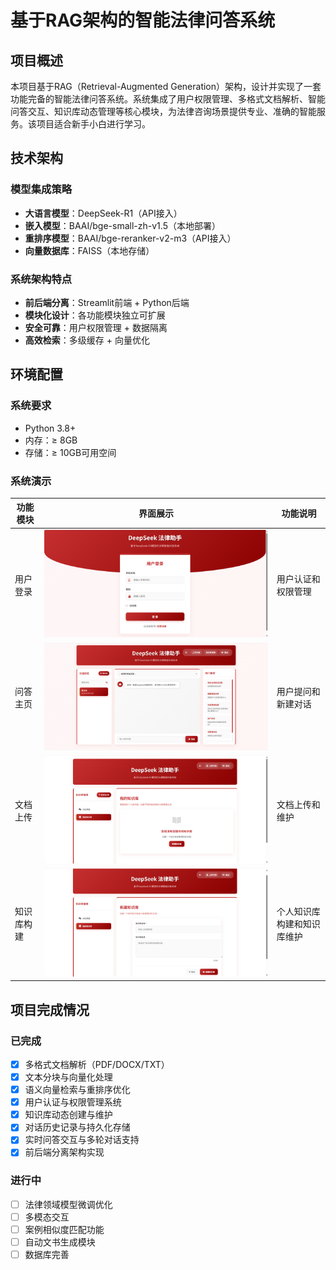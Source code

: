 # 基于RAG架构的智能法律问答系统

## 项目概述

本项目基于RAG（Retrieval-Augmented Generation）架构，设计并实现了一套功能完备的智能法律问答系统。系统集成了用户权限管理、多格式文档解析、智能问答交互、知识库动态管理等核心模块，为法律咨询场景提供专业、准确的智能服务。该项目适合新手小白进行学习。

## 技术架构

### 模型集成策略
- **大语言模型**：DeepSeek-R1（API接入）
- **嵌入模型**：BAAI/bge-small-zh-v1.5（本地部署）
- **重排序模型**：BAAI/bge-reranker-v2-m3（API接入）
- **向量数据库**：FAISS（本地存储）

### 系统架构特点
-  **前后端分离**：Streamlit前端 + Python后端
-  **模块化设计**：各功能模块独立可扩展
-  **安全可靠**：用户权限管理 + 数据隔离
-  **高效检索**：多级缓存 + 向量优化

## 环境配置

### 系统要求
- Python 3.8+
- 内存：≥ 8GB
- 存储：≥ 10GB可用空间

### 系统演示
| 功能模块 | 界面展示 | 功能说明 |
|---------|---------|---------|
| 用户登录 | ![登录](images/login.png) | 用户认证和权限管理 |
| 问答主页 | ![问答](images/index.png) | 用户提问和新建对话 |
| 文档上传 | ![知识库](images/knowledge_base.png) | 文档上传和维护 |
| 知识库构建 | ![知识库](images/create_knowledge_base.png) | 个人知识库构建和知识库维护 |

## 项目完成情况

### 已完成
- [x] 多格式文档解析（PDF/DOCX/TXT）
- [x] 文本分块与向量化处理
- [x] 语义向量检索与重排序优化
- [x] 用户认证与权限管理系统
- [x] 知识库动态创建与维护
- [x] 对话历史记录与持久化存储
- [x] 实时问答交互与多轮对话支持
- [x] 前后端分离架构实现

### 进行中
- [ ] 法律领域模型微调优化
- [ ] 多模态交互
- [ ] 案例相似度匹配功能
- [ ] 自动文书生成模块
- [ ] 数据库完善 